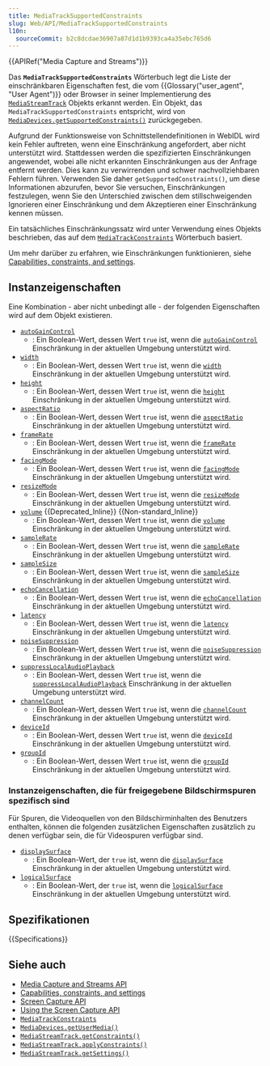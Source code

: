 ```yaml
---
title: MediaTrackSupportedConstraints
slug: Web/API/MediaTrackSupportedConstraints
l10n:
  sourceCommit: b2c8dcdae36907a87d1d1b9393ca4a35ebc765d6
---
```


{{APIRef("Media Capture and Streams")}}

Das **`MediaTrackSupportedConstraints`** Wörterbuch legt die Liste der einschränkbaren Eigenschaften fest, die vom {{Glossary("user_agent", "User Agent")}} oder Browser in seiner Implementierung des [`MediaStreamTrack`](/de/docs/Web/API/MediaStreamTrack) Objekts erkannt werden. Ein Objekt, das `MediaTrackSupportedConstraints` entspricht, wird von [`MediaDevices.getSupportedConstraints()`](/de/docs/Web/API/MediaDevices/getSupportedConstraints) zurückgegeben.

Aufgrund der Funktionsweise von Schnittstellendefinitionen in WebIDL wird kein Fehler auftreten, wenn eine Einschränkung angefordert, aber nicht unterstützt wird. Stattdessen werden die spezifizierten Einschränkungen angewendet, wobei alle nicht erkannten Einschränkungen aus der Anfrage entfernt werden. Dies kann zu verwirrenden und schwer nachvollziehbaren Fehlern führen. Verwenden Sie daher `getSupportedConstraints()`, um diese Informationen abzurufen, bevor Sie versuchen, Einschränkungen festzulegen, wenn Sie den Unterschied zwischen dem stillschweigenden Ignorieren einer Einschränkung und dem Akzeptieren einer Einschränkung kennen müssen.

Ein tatsächliches Einschränkungssatz wird unter Verwendung eines Objekts beschrieben, das auf dem [`MediaTrackConstraints`](/de/docs/Web/API/MediaTrackConstraints) Wörterbuch basiert.

Um mehr darüber zu erfahren, wie Einschränkungen funktionieren, siehe [Capabilities, constraints, and settings](/de/docs/Web/API/Media_Capture_and_Streams_API/Constraints).

## Instanzeigenschaften

Eine Kombination - aber nicht unbedingt alle - der folgenden Eigenschaften wird auf dem Objekt existieren.

- [`autoGainControl`](/de/docs/Web/API/MediaTrackSupportedConstraints/autoGainControl)
  - : Ein Boolean-Wert, dessen Wert `true` ist, wenn die [`autoGainControl`](/de/docs/Web/API/MediaTrackConstraints/autoGainControl) Einschränkung in der aktuellen Umgebung unterstützt wird.
- [`width`](/de/docs/Web/API/MediaTrackSupportedConstraints/width)
  - : Ein Boolean-Wert, dessen Wert `true` ist, wenn die [`width`](/de/docs/Web/API/MediaTrackConstraints/width) Einschränkung in der aktuellen Umgebung unterstützt wird.
- [`height`](/de/docs/Web/API/MediaTrackSupportedConstraints/height)
  - : Ein Boolean-Wert, dessen Wert `true` ist, wenn die [`height`](/de/docs/Web/API/MediaTrackConstraints/height) Einschränkung in der aktuellen Umgebung unterstützt wird.
- [`aspectRatio`](/de/docs/Web/API/MediaTrackSupportedConstraints/aspectRatio)
  - : Ein Boolean-Wert, dessen Wert `true` ist, wenn die [`aspectRatio`](/de/docs/Web/API/MediaTrackConstraints/aspectRatio) Einschränkung in der aktuellen Umgebung unterstützt wird.
- [`frameRate`](/de/docs/Web/API/MediaTrackSupportedConstraints/frameRate)
  - : Ein Boolean-Wert, dessen Wert `true` ist, wenn die [`frameRate`](/de/docs/Web/API/MediaTrackConstraints/frameRate) Einschränkung in der aktuellen Umgebung unterstützt wird.
- [`facingMode`](/de/docs/Web/API/MediaTrackSupportedConstraints/facingMode)
  - : Ein Boolean-Wert, dessen Wert `true` ist, wenn die [`facingMode`](/de/docs/Web/API/MediaTrackConstraints/facingMode) Einschränkung in der aktuellen Umgebung unterstützt wird.
- [`resizeMode`](/de/docs/Web/API/MediaTrackSupportedConstraints/resizeMode)
  - : Ein Boolean-Wert, dessen Wert `true` ist, wenn die [`resizeMode`](/de/docs/Web/API/MediaTrackConstraints/resizeMode) Einschränkung in der aktuellen Umgebung unterstützt wird.
- [`volume`](/de/docs/Web/API/MediaTrackSupportedConstraints/volume) {{Deprecated_Inline}} {{Non-standard_Inline}}
  - : Ein Boolean-Wert, dessen Wert `true` ist, wenn die [`volume`](/de/docs/Web/API/MediaTrackConstraints/volume) Einschränkung in der aktuellen Umgebung unterstützt wird.
- [`sampleRate`](/de/docs/Web/API/MediaTrackSupportedConstraints/sampleRate)
  - : Ein Boolean-Wert, dessen Wert `true` ist, wenn die [`sampleRate`](/de/docs/Web/API/MediaTrackConstraints/sampleRate) Einschränkung in der aktuellen Umgebung unterstützt wird.
- [`sampleSize`](/de/docs/Web/API/MediaTrackSupportedConstraints/sampleSize)
  - : Ein Boolean-Wert, dessen Wert `true` ist, wenn die [`sampleSize`](/de/docs/Web/API/MediaTrackConstraints/sampleSize) Einschränkung in der aktuellen Umgebung unterstützt wird.
- [`echoCancellation`](/de/docs/Web/API/MediaTrackSupportedConstraints/echoCancellation)
  - : Ein Boolean-Wert, dessen Wert `true` ist, wenn die [`echoCancellation`](/de/docs/Web/API/MediaTrackConstraints/echoCancellation) Einschränkung in der aktuellen Umgebung unterstützt wird.
- [`latency`](/de/docs/Web/API/MediaTrackSupportedConstraints/latency)
  - : Ein Boolean-Wert, dessen Wert `true` ist, wenn die [`latency`](/de/docs/Web/API/MediaTrackConstraints/latency) Einschränkung in der aktuellen Umgebung unterstützt wird.
- [`noiseSuppression`](/de/docs/Web/API/MediaTrackSupportedConstraints/noiseSuppression)
  - : Ein Boolean-Wert, dessen Wert `true` ist, wenn die [`noiseSuppression`](/de/docs/Web/API/MediaTrackConstraints/noiseSuppression) Einschränkung in der aktuellen Umgebung unterstützt wird.
- [`suppressLocalAudioPlayback`](/de/docs/Web/API/MediaTrackSupportedConstraints/suppressLocalAudioPlayback)
  - : Ein Boolean-Wert, dessen Wert `true` ist, wenn die [`suppressLocalAudioPlayback`](/de/docs/Web/API/MediaTrackConstraints/suppressLocalAudioPlayback) Einschränkung in der aktuellen Umgebung unterstützt wird.
- [`channelCount`](/de/docs/Web/API/MediaTrackSupportedConstraints/channelCount)
  - : Ein Boolean-Wert, dessen Wert `true` ist, wenn die [`channelCount`](/de/docs/Web/API/MediaTrackConstraints/channelCount) Einschränkung in der aktuellen Umgebung unterstützt wird.
- [`deviceId`](/de/docs/Web/API/MediaTrackSupportedConstraints/deviceId)
  - : Ein Boolean-Wert, dessen Wert `true` ist, wenn die [`deviceId`](/de/docs/Web/API/MediaTrackConstraints/deviceId) Einschränkung in der aktuellen Umgebung unterstützt wird.
- [`groupId`](/de/docs/Web/API/MediaTrackSupportedConstraints/groupId)
  - : Ein Boolean-Wert, dessen Wert `true` ist, wenn die [`groupId`](/de/docs/Web/API/MediaTrackConstraints/groupId) Einschränkung in der aktuellen Umgebung unterstützt wird.

### Instanzeigenschaften, die für freigegebene Bildschirmspuren spezifisch sind

Für Spuren, die Videoquellen von den Bildschirminhalten des Benutzers enthalten, können die folgenden zusätzlichen Eigenschaften zusätzlich zu denen verfügbar sein, die für Videospuren verfügbar sind.

- [`displaySurface`](/de/docs/Web/API/MediaTrackSupportedConstraints/displaySurface)
  - : Ein Boolean-Wert, der `true` ist, wenn die [`displaySurface`](/de/docs/Web/API/MediaTrackConstraints/displaySurface) Einschränkung in der aktuellen Umgebung unterstützt wird.
- [`logicalSurface`](/de/docs/Web/API/MediaTrackSupportedConstraints/logicalSurface)
  - : Ein Boolean-Wert, der `true` ist, wenn die [`logicalSurface`](/de/docs/Web/API/MediaTrackConstraints/logicalSurface) Einschränkung in der aktuellen Umgebung unterstützt wird.

## Spezifikationen

{{Specifications}}

## Siehe auch

- [Media Capture and Streams API](/de/docs/Web/API/Media_Capture_and_Streams_API)
- [Capabilities, constraints, and settings](/de/docs/Web/API/Media_Capture_and_Streams_API/Constraints)
- [Screen Capture API](/de/docs/Web/API/Screen_Capture_API)
- [Using the Screen Capture API](/de/docs/Web/API/Screen_Capture_API/Using_Screen_Capture)
- [`MediaTrackConstraints`](/de/docs/Web/API/MediaTrackConstraints)
- [`MediaDevices.getUserMedia()`](/de/docs/Web/API/MediaDevices/getUserMedia)
- [`MediaStreamTrack.getConstraints()`](/de/docs/Web/API/MediaStreamTrack/getConstraints)
- [`MediaStreamTrack.applyConstraints()`](/de/docs/Web/API/MediaStreamTrack/applyConstraints)
- [`MediaStreamTrack.getSettings()`](/de/docs/Web/API/MediaStreamTrack/getSettings)
